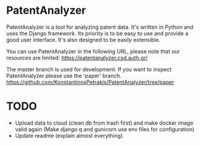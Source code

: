 # PatentAnalyzer

PatentAnalyzer is a tool for analyzing patent data. It's written in Python and uses the Django framework. Its priority is to be easy to use and provide a good user interface. It's also designed to be easily extensible.

You can use PatentAnalyzer in the following URL, please note that our resources are limited: https://patentanalyzer.csd.auth.gr/

The master branch is used for development.
If you want to inspect PatentAnalyzer please use the 'paper' branch.
https://github.com/KonstantinosPetrakis/PatentAnalyzer/tree/paper

# TODO

-   Upload data to cloud (clean db from trash first) and make docker image valid again (Make django q and gunicorn use env files for configuration)
-   Update readme (explain almost everything)
